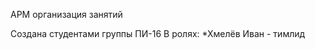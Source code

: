 АРМ организация занятий

Создана студентами группы ПИ-16
    В ролях:
        *Хмелёв Иван - тимлид
        